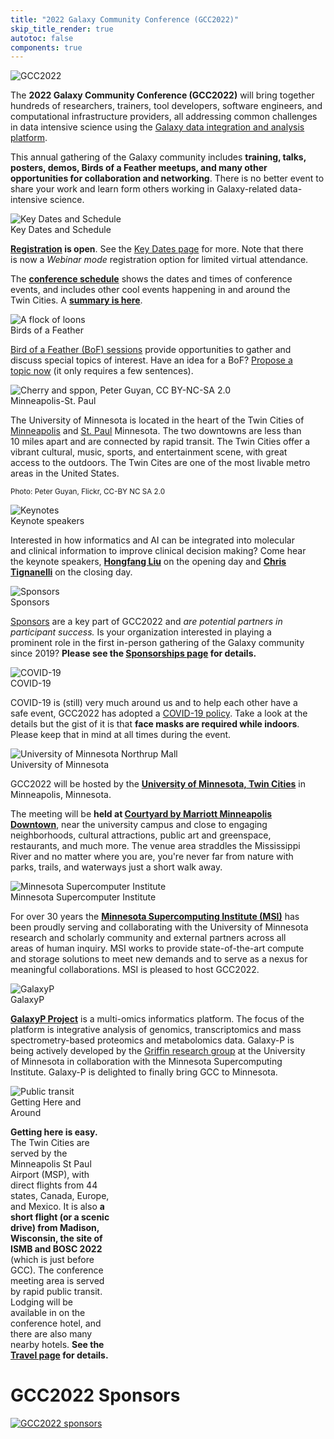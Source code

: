 ```yaml
---
title: "2022 Galaxy Community Conference (GCC2022)"
skip_title_render: true
autotoc: false
components: true
---
```


<slot name="/events/gcc2022/header" />

<!-- currently unused, but it will be eventually, and this tells partitioner to put it in the right spot -->
<!-- import links from "./links.json" -->


<div class="card-deck lead">

  <!-- About GCC2022 -->
  <div class="card" style="min-width: 30%; max-width: 40rem;">
    <img src="/images/events/gcc2022/gcc2022-logo-big.png" class="card-img-top" alt="GCC2022" />

The **2022 Galaxy Community Conference (GCC2022)** will bring together hundreds
of researchers, trainers, tool developers, software engineers, and
computational infrastructure providers, all addressing common challenges in data
intensive science using the [Galaxy data integration and analysis platform](/).

This annual gathering of the Galaxy community includes **training, talks,
posters, demos, Birds of a Feather meetups, and many other opportunities for
collaboration and networking**.  There is no better event to share your work and
learn form others working in Galaxy-related data-intensive science.
  </div>

  <!-- Schedule & Key Dates -->
  <div class="card" style="min-width: 30%; max-width: 30rem;">
    <img src="/images/events/gcc2022/schedule-slice.png" class="card-img-top" alt="Key Dates and Schedule" />
    <div class="card-header">Key Dates and Schedule</div>

**[Registration](/events/gcc2022/register/) is open**.  See the [Key Dates
page](/events/gcc2022/key-dates/) for more. Note that there is now a *Webinar
mode* registration option for limited virtual attendance.

The **[conference schedule](https://gcc2022.sched.com/)** shows the dates and times of conference events, and includes other cool events happening in and around the Twin Cities.  A **[summary is here](/events/gcc2022/schedule/)**.

  </div>

<!-- BoFs -->
  <div class="card" style="min-width: 30%; max-width: 30rem;">
    <img src="/images/events/gcc2022/bof-loons.jpeg" class="card-img-top" alt="A flock of loons" />
    <div class="card-header">Birds of a Feather</div>

[Bird of a Feather (BoF) sessions](https://bit.ly/gcc2022-bofs) provide opportunities to gather and discuss special topics of interest. Have an idea for a BoF? [Propose a topic now](https://bit.ly/gcc2022-submit-bof) (it only requires a few sentences).

  </div>

  <!-- Minneapolis Minnesota -->
  <div class="card" style="min-width: 30%; max-width: 30rem;">
    <img src="/images/events/gcc2022/spoon-and-cherry-peter-guyan.jpg" class="card-img-top" alt="Cherry and sppon, Peter Guyan, CC BY-NC-SA 2.0" />
    <div class="card-header">Minneapolis-St. Paul</div>

The University of Minnesota is located in the heart of the Twin Cities of [Minneapolis](https://www.minneapolis.org/) and [St. Paul](https://www.visitsaintpaul.com/) Minnesota.  The two downtowns are less than 10 miles apart and are connected by rapid transit.  The Twin Cities offer a vibrant cultural, music, sports, and entertainment scene, with great access to the outdoors.  The Twin Cites are one of the most livable metro areas in the United States.

<small>Photo: Peter Guyan, Flickr, CC-BY NC SA 2.0</small>
  </div>

  <!-- Keynotes -->
  <div class="card" style="min-width: 30%; max-width: 30rem;">
    <img src="/images/events/gcc2022/decision-making.jpeg" class="card-img-top" alt="Keynotes" />
    <div class="card-header">Keynote speakers</div>

Interested in how informatics and AI can be integrated into molecular and clinical information to improve clinical decision making? Come hear the keynote speakers, **[Hongfang Liu](https://www.mayo.edu/research/faculty/liu-hongfang-ph-d/bio-00055092)** on the opening day and **[Chris Tignanelli](https://med.umn.edu/bio/surgery-faculty-a-z/christopher-tignanelli)** on the closing day.

  </div>



  <!-- Sponsors -->
  <div class="card" style="min-width: 30%; max-width: 30rem;">
    <img src="/images/logos/aws-logo-smile-dark.png" class="card-img-top" alt="Sponsors" />
    <div class="card-header">Sponsors</div>

[Sponsors](/events/gcc2022/sponsors/) are a key part of GCC2022 and *are potential partners in participant success.* Is your organization interested in playing a prominent role in the first in-person gathering of the Galaxy community since 2019? **Please see the [Sponsorships page](/events/gcc2022/sponsors/#interested-in-becoming-a-sponsor) for details.**
  </div>

<!-- COVID-19 -->
  <div class="card" style="min-width: 30%; max-width: 30rem;">
    <img src="/images/icons/face-mask.png" class="card-img-top" alt="COVID-19" />
    <div class="card-header">COVID-19</div>

COVID-19 is (still) very much around us and to help each other have a safe event, GCC2022 has adopted a [COVID-19 policy](events/gcc2022/conduct/#covid-19-policy). Take a look at the details but the gist of it is that **face masks are required while indoors**. Please keep that in mind at all times during the event.
  </div>


  <!-- University of Minnesota -->
  <div class="card" style="min-width: 25%; max-width: 30rem;">
    <img src="/images/events/gcc2022/umn-northrup-mall.jpg" class="card-img-top" alt="University of Minnesota Northrup Mall" />
    <div class="card-header">University of Minnesota</div>

GCC2022 will be hosted by the **[University of Minnesota, Twin Cities](https://twin-cities.umn.edu/)** in Minneapolis, Minnesota.

The meeting will be **held at [Courtyard by Marriott Minneapolis Downtown](https://www.marriott.com/event-reservations/reservation-link.mi?id=1645812815669&key=GRP&app=resvlink)**, near the university campus and close to engaging neighborhoods, cultural attractions, public art and greenspace, restaurants, and much more. The venue area straddles the Mississippi River and no matter where you are, you're never far from nature with parks, trails, and waterways just a short walk away.
  </div>

  <!-- MSI -->
  <div class="card" style="min-width: 30%; max-width: 30rem;">
    <img src="/images/events/gcc2022/msi-logo-text.png" class="card-img-top" alt="Minnesota Supercomputer Institute" />
    <div class="card-header">Minnesota Supercomputer Institute</div>

For over 30 years the **[Minnesota Supercomputing Institute (MSI)](https://www.msi.umn.edu/)** has been proudly serving and collaborating with the University of Minnesota research and scholarly community and external partners across all areas of human inquiry. MSI works to provide state-of-the-art compute and storage solutions to meet new demands and to serve as a nexus for meaningful collaborations. MSI is pleased to host GCC2022.
  </div>

  <!-- Galaxy-P -->
  <div class="card" style="min-width: 30%; max-width: 30rem;">
    <img src="/images/events/gcc2022/galaxyp-logo-text.png" class="card-img-top" alt="GalaxyP" />
    <div class="card-header">GalaxyP</div>

**[GalaxyP Project](http://galaxyp.org/)** is a multi-omics informatics platform. The focus of the platform is integrative analysis of genomics, transcriptomics and mass spectrometry-based proteomics and metabolomics data. Galaxy-P is being actively developed by the [Griffin research group](https://cbs.umn.edu/contacts/timothy-j-griffin) at the University of Minnesota in collaboration with the Minnesota Supercomputing Institute.  Galaxy-P is delighted to finally bring GCC to Minnesota.
  </div>

  <!-- Travel -->
  <div class="card" style="min-width: 30%; max-width: 32%">
    <img src="/images/events/gcc2022/travel/transit.png" class="card-img-top" alt="Public transit" />
    <div class="card-header">Getting Here and Around</div>

**Getting here is easy.**  The Twin Cities are served by the Minneapolis St Paul Airport (MSP), with direct flights from 44 states, Canada, Europe, and Mexico.  It is also **a short flight (or a scenic drive) from Madison, Wisconsin, the site of ISMB and BOSC 2022** (which is just before GCC).  The conference meeting area is served by rapid public transit.  Lodging will be available in on the conference hotel, and there are also many nearby hotels.  **See the [Travel page](/events/gcc2022/travel/) for details.**

  </div>

</div>

# GCC2022 Sponsors

<a href="/events/gcc2022/sponsors/">
  <img src="/images/events/gcc2022/gcc2022-sponsors-slice.png" alt="GCC2022 sponsors" />
</a>
